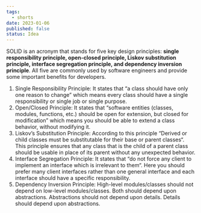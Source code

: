 ```yaml
---
tags:
  - shorts
date: 2023-01-06
published: false
status: Idea
---
```



SOLID is an acronym that stands for five key design principles: **single responsibility principle, open-closed principle, Liskov substitution principle, interface segregation principle, and dependency inversion principle**. All five are commonly used by software engineers and provide some important benefits for developers.

1. Single Responsibility Principle: It states that “a class should have only one reason to change” which means every class should have a single responsibility or single job or single purpose. 
2. Open/Closed Principle: It states that “software entities (classes, modules, functions, etc.) should be open for extension, but closed for modification” which means you should be able to extend a class behavior, without modifying it. 
3. Liskov’s Substitution Principle: According to this principle “Derived or child classes must be substitutable for their base or parent classes“. This principle ensures that any class that is the child of a parent class should be usable in place of its parent without any unexpected behavior. 
4. Interface Segregation Principle: It states that “do not force any client to implement an interface which is irrelevant to them“. Here you should prefer many client interfaces rather than one general interface and each interface should have a specific responsibility. 
5. Dependency Inversion Principle: High-level modules/classes should not depend on low-level modules/classes. Both should depend upon abstractions. Abstractions should not depend upon details. Details should depend upon abstractions.